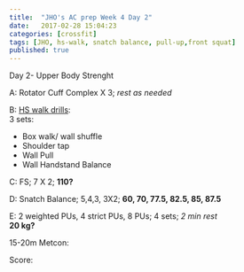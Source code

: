 ```yaml
---
title:  "JHO's AC prep Week 4 Day 2"
date:   2017-02-28 15:04:23
categories: [crossfit]
tags: [JHO, hs-walk, snatch balance, pull-up,front squat]
published: true
---
```

Day 2- Upper Body Strenght 

A: Rotator Cuff Complex X 3; _rest as needed_  

B: [HS walk drills][hswalk_link]:  
3 sets:  
- Box walk/ wall shuffle  
- Shoulder tap  
- Wall Pull  
- Wall Handstand Balance

C: FS; 7 X 2; **110?**

D: Snatch Balance; 5,4,3, 3X2; **60, 70, 77.5, 82.5, 85, 87.5**  

E: 2 weighted PUs, 4 strict PUs, 8 PUs; 4 sets; _2 min rest_  
**20 kg?**  

15-20m Metcon:  

Score: 


[hswalk_link]: https://youtube.com/playlist?list=PLbV83TDhgPsHhFcOYMFKZ92r3cNWHZTMb